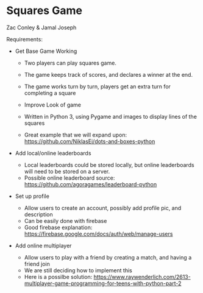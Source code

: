 # Squares Game

Zac Conley & Jamal Joseph

Requirements:

- Get Base Game Working
  - Two players can play squares game.
  - The game keeps track of scores, and declares a winner at the end.
  - The game works turn by turn, players get an extra turn for completing a square
  - Improve Look of game
  
  - Written in Python 3, using Pygame and images to display lines of the squares
  - Great example that we will expand upon: https://github.com/NiklasEi/dots-and-boxes-python

- Add local/online leaderboards
  - Local leaderboards could be stored locally, but online leaderboards will need to be stored on a server.
  - Possible online leaderboard source: https://github.com/agoragames/leaderboard-python

- Set up profile
  - Allow users to create an account, possibly add profile pic, and description
  - Can be easily done with firebase
  - Good firebase explanation: https://firebase.google.com/docs/auth/web/manage-users
  
- Add online multiplayer
  - Allow users to play with a friend by creating a match, and having a friend join
  - We are still deciding how to implement this
  - Here is a possilbe solution: https://www.raywenderlich.com/2613-multiplayer-game-programming-for-teens-with-python-part-2
